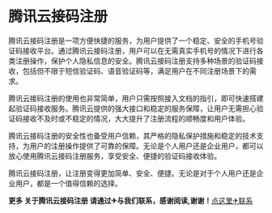 # 腾讯云接码注册

腾讯云接码注册是一项方便快捷的服务，为用户提供了一个稳定、安全的手机号验证码接收平台。通过腾讯云接码注册，用户可以在无需真实手机号的情况下进行各类注册操作，保护个人隐私信息的安全。腾讯云接码注册支持多种场景的验证码接收，包括但不限于短信验证码、语音验证码等，满足用户在不同注册场景下的需求。

腾讯云接码注册的使用也非常简单，用户只需按照接入文档的指引，即可快速搭建起验证码接收服务。腾讯云提供的强大接口和稳定的服务保障，让用户无需担心验证码接收不及时或不稳定的情况，大大提升了注册流程的顺畅度和用户体验。

腾讯云接码注册的安全性也备受用户信赖，其严格的隐私保护措施和稳定的技术支持，为用户的注册操作提供了可靠的保障。无论是个人用户还是企业用户，都可以放心使用腾讯云接码注册服务，享受安全、便捷的验证码接收体验。

腾讯云接码注册，让注册变得更加简单、安全、便捷。无论是对于个人用户还是企业用户，都是一个值得信赖的选择。

**更多 关于腾讯云接码注册 请通过✈与我们联系，感谢阅读,谢谢！**[点这里✈联系](https://abc.k02.cc)